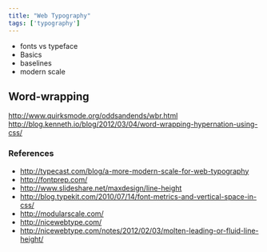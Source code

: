 ```yaml
---
title: "Web Typography"
tags: ['typography']
---
```


- fonts vs typeface
- Basics
- baselines
- modern scale

## Word-wrapping

http://www.quirksmode.org/oddsandends/wbr.html
http://blog.kenneth.io/blog/2012/03/04/word-wrapping-hypernation-using-css/

### References

- http://typecast.com/blog/a-more-modern-scale-for-web-typography
- http://fontprep.com/
- http://www.slideshare.net/maxdesign/line-height
- http://blog.typekit.com/2010/07/14/font-metrics-and-vertical-space-in-css/
- http://modularscale.com/
- http://nicewebtype.com/
- http://nicewebtype.com/notes/2012/02/03/molten-leading-or-fluid-line-height/
